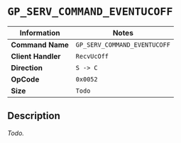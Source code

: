 # `GP_SERV_COMMAND_EVENTUCOFF`

| Information               | Notes |
|---                        |---    |
| **Command Name**          | `GP_SERV_COMMAND_EVENTUCOFF` |
| **Client Handler**        | `RecvUcOff` |
| **Direction**             | `S -> C` |
| **OpCode**                | `0x0052` |
| **Size**                  | `Todo` |

## Description

_Todo._
